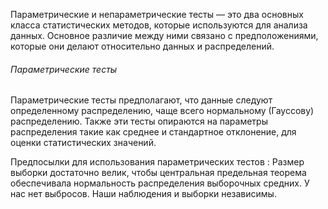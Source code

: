 Параметрические и непараметрические тесты — это два основных класса статистических методов, которые используются для анализа данных. Основное различие между ними связано с предположениями, которые они делают относительно данных и распределений.

<h6>Параметрические тесты</h6>
Параметрические тесты предполагают, что данные следуют определенному распределению, чаще всего нормальному (Гауссову) распределению. Также эти тесты опираются на параметры распределения такие как среднее и стандартное отклонение, для оценки статистических значений.

Предпосылки для использования параметрических тестов : Размер выборки достаточно велик, чтобы центральная предельная теорема обеспечивала нормальность распределения выборочных средних.  У нас нет выбросов. Наши наблюдения и выборки независимы. 